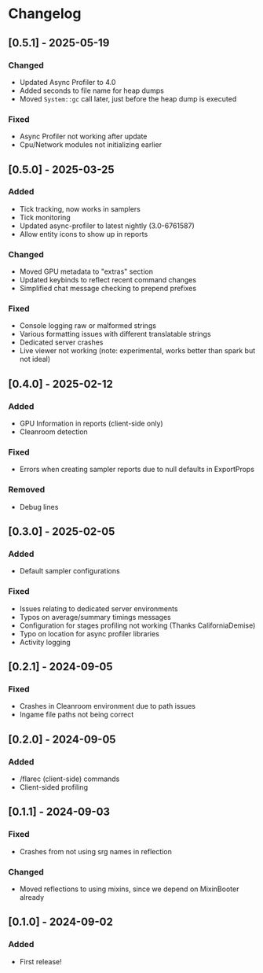 # Changelog

## [0.5.1] - 2025-05-19

### Changed
- Updated Async Profiler to 4.0
- Added seconds to file name for heap dumps
- Moved `System::gc` call later, just before the heap dump is executed

### Fixed
- Async Profiler not working after update
- Cpu/Network modules not initializing earlier

## [0.5.0] - 2025-03-25

### Added
- Tick tracking, now works in samplers
- Tick monitoring
- Updated async-profiler to latest nightly (3.0-6761587)
- Allow entity icons to show up in reports

### Changed
- Moved GPU metadata to "extras" section
- Updated keybinds to reflect recent command changes
- Simplified chat message checking to prepend prefixes

### Fixed
- Console logging raw or malformed strings
- Various formatting issues with different translatable strings
- Dedicated server crashes
- Live viewer not working (note: experimental, works better than spark but not ideal)

## [0.4.0] - 2025-02-12

### Added
- GPU Information in reports (client-side only)
- Cleanroom detection

### Fixed
- Errors when creating sampler reports due to null defaults in ExportProps

### Removed
- Debug lines

## [0.3.0] - 2025-02-05

### Added
- Default sampler configurations

### Fixed
- Issues relating to dedicated server environments
- Typos on average/summary timings messages
- Configuration for stages profiling not working (Thanks CaliforniaDemise)
- Typo on location for async profiler libraries
- Activity logging

## [0.2.1] - 2024-09-05

### Fixed
- Crashes in Cleanroom environment due to path issues
- Ingame file paths not being correct

## [0.2.0] - 2024-09-05

### Added
- /flarec (client-side) commands
- Client-sided profiling

## [0.1.1] - 2024-09-03

### Fixed
- Crashes from not using srg names in reflection

### Changed
- Moved reflections to using mixins, since we depend on MixinBooter already

## [0.1.0] - 2024-09-02

### Added
- First release!